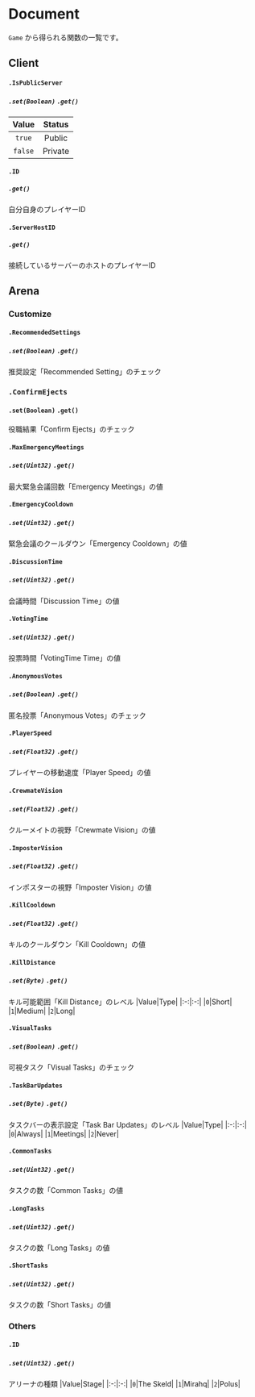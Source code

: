 # Document
`Game` から得られる関数の一覧です。

## Client
#### `.IsPublicServer`
##### `.set(Boolean)` `.get()`
|Value|Status|
|:-:|:-:|
|`true`|Public|
|`false`|Private|

#### `.ID`
##### `.get()`
自分自身のプレイヤーID

#### `.ServerHostID`
##### `.get()`
接続しているサーバーのホストのプレイヤーID

## Arena
### Customize
#### `.RecommendedSettings`
##### `.set(Boolean)` `.get()`
推奨設定「Recommended Setting」のチェック

### `.ConfirmEjects`
#### `.set(Boolean)` `.get()`
役職結果「Confirm Ejects」のチェック

#### `.MaxEmergencyMeetings`
##### `.set(Uint32)` `.get()`
最大緊急会議回数「Emergency Meetings」の値

#### `.EmergencyCooldown`
##### `.set(Uint32)` `.get()`
緊急会議のクールダウン「Emergency Cooldown」の値

#### `.DiscussionTime`
##### `.set(Uint32)` `.get()`
会議時間「Discussion Time」の値

#### `.VotingTime`
##### `.set(Uint32)` `.get()`
投票時間「VotingTime Time」の値

#### `.AnonymousVotes`
##### `.set(Boolean)` `.get()`
匿名投票「Anonymous Votes」のチェック

#### `.PlayerSpeed`
##### `.set(Float32)` `.get()`
プレイヤーの移動速度「Player Speed」の値

#### `.CrewmateVision`
##### `.set(Float32)` `.get()`
クルーメイトの視野「Crewmate Vision」の値

#### `.ImposterVision`
##### `.set(Float32)` `.get()`
インポスターの視野「Imposter Vision」の値

#### `.KillCooldown`
##### `.set(Float32)` `.get()`
キルのクールダウン「Kill Cooldown」の値

#### `.KillDistance`
##### `.set(Byte)` `.get()`
キル可能範囲「Kill Distance」のレベル
|Value|Type|
|:-:|:-:|
|`0`|Short|
|`1`|Medium|
|`2`|Long|

#### `.VisualTasks`
##### `.set(Boolean)` `.get()`
可視タスク「Visual Tasks」のチェック

#### `.TaskBarUpdates`
##### `.set(Byte)` `.get()`
タスクバーの表示設定「Task Bar Updates」のレベル
|Value|Type|
|:-:|:-:|
|`0`|Always|
|`1`|Meetings|
|`2`|Never|

#### `.CommonTasks`
##### `.set(Uint32)` `.get()`
タスクの数「Common Tasks」の値

#### `.LongTasks`
##### `.set(Uint32)` `.get()`
タスクの数「Long Tasks」の値

#### `.ShortTasks`
##### `.set(Uint32)` `.get()`
タスクの数「Short Tasks」の値

### Others
#### `.ID`
##### `.set(Uint32)` `.get()`
アリーナの種類
|Value|Stage|
|:-:|:-:|
|`0`|The Skeld|
|`1`|Mirahq|
|`2`|Polus|
